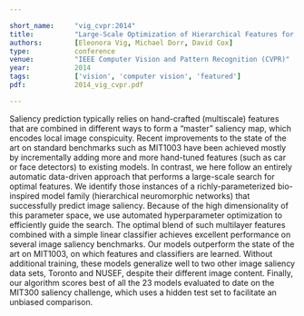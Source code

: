 ```yaml
---

short_name:     "vig_cvpr:2014"
title:          "Large-Scale Optimization of Hierarchical Features for Saliency Prediction in Natural Images"
authors:        [Eleonora Vig, Michael Dorr, David Cox]
type:           conference
venue:          "IEEE Computer Vision and Pattern Recognition (CVPR)"
year:           2014
tags:           ['vision', 'computer vision', 'featured']
pdf:			2014_vig_cvpr.pdf

---
```



Saliency prediction typically relies on hand-crafted (multiscale) features that are combined in different ways to form a “master” saliency map, which encodes local image conspicuity. Recent improvements to the state of the art on standard benchmarks such as MIT1003 have been achieved mostly by incrementally adding more and more hand-tuned features (such as car or face detectors) to existing models. In contrast, we here follow an entirely automatic data-driven approach that performs a large-scale search for optimal features. We identify those instances of a richly-parameterized bio-inspired model family (hierarchical neuromorphic networks) that successfully predict image saliency. Because of the high dimensionality of this parameter space, we use automated hyperparameter optimization to efficiently guide the search. The optimal blend of such multilayer features combined with a simple linear classifier achieves excellent performance on several image saliency benchmarks. Our models outperform the state of the art on MIT1003, on which features and classifiers are learned. Without additional training, these models generalize well to two other image saliency data sets, Toronto and NUSEF, despite their different image content. Finally, our algorithm scores best of all the 23 models evaluated to date on the MIT300 saliency challenge, which uses a hidden test set to facilitate an unbiased comparison.
